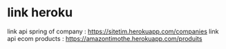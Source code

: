 # link heroku
link api spring of company : <a href="https://sitetim.herokuapp.com/companies">https://sitetim.herokuapp.com/companies</a>
link api ecom products : <a href="https://amazontimothe.herokuapp.com/produits">https://amazontimothe.herokuapp.com/produits</a>
